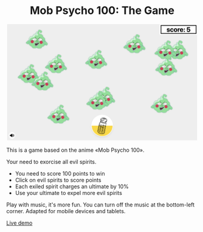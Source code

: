 <h1 align="center">Mob Psycho 100: The Game</h1>

<p align="center">
  <a href="https://rccraft.ru/mob">
    <img src="https://github.com/rinagorsha/mob-game/raw/master/assets/example.png" alt="Mob Psycho 100: The Game" width="500">
  </a>
</p>

This is a game based on the anime «Mob Psycho 100».

Your need to exorcise all evil spirits.

* You need to score 100 points to win
* Click on evil spirits to score points
* Each exiled spirit charges an ultimate by 10%
* Use your ultimate to expel more evil spirits

Play with music, it's more fun. You can turn off the music at the bottom-left corner.
Adapted for mobile devices and tablets.

[Live demo](https://rccraft.ru/mob)
